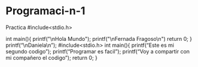 # Programaci-n-1
Practica
#include<stdio.h>

int main(){
  printf("\nHola Mundo");
  printf("\nFernada Fragoso\n")
  return 0;
}
 printf(“\nDaniela\n”);
#include<stdio.h>
int main(){
printf(“Este es mi segundo codigo”);
printf(“Programar es facil”);
printf(“Voy a compartir con mi compañero el codigo”);
return 0;
}

